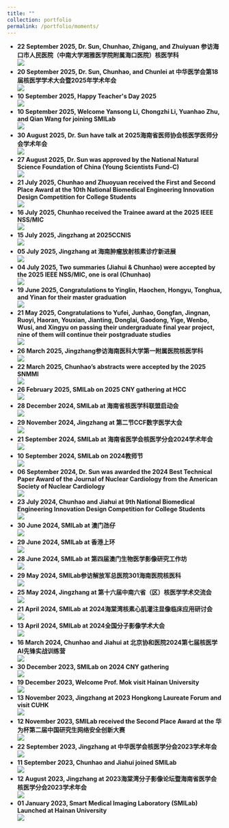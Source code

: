 ```yaml
---
title: ""
collection: portfolio
permalink: /portfolio/moments/
---
```

- <strong>22 September 2025, Dr. Sun, Chunhao, Zhigang, and Zhuiyuan 参访海口市人民医院（中南大学湘雅医学院附属海口医院）核医学科</strong><br/><img src='/images/20250922.jpg'>
- <strong>20 September 2025, Dr. Sun, Chunhao, and Chunlei at 中华医学会第18届核医学学术大会暨2025年学术年会</strong><br/><img src='/images/20250920.jpg'>
- <strong>10 September 2025, Happy Teacher's Day 2025</strong><br/><img src='/images/20250910-2.jpg'>
- <strong>10 September 2025, Welcome Yansong Li, Chongzhi Li, Yuanhao Zhu, and Qian Wang for joining SMILab</strong><br/><img src='/images/20250910-1.jpg'>
- <strong>30 August 2025, Dr. Sun have talk at 2025海南省医师协会核医学医师分会学术年会</strong><br/><img src='/images/20250830.jpg'>
- <strong>27 August 2025, Dr. Sun was approved by the National Natural Science Foundation of China (Young Scientists Fund-C)</strong><br/><img src='/images/20250827.jpg'>
- <strong>21 July 2025, Chunhao and Zhuoyuan received the First and Second Place Award at the 10th National Biomedical Engineering Innovation Design Competition for College Students</strong><br/><img src='/images/20250721.jpg'>
- <strong>16 July 2025, Chunhao received the Trainee award at the 2025 IEEE NSS/MIC</strong><br/><img src='/images/20250716.jpg'>
- <strong>15 July 2025, Jingzhang at 2025CCNIS</strong><br/><img src='/images/20250715.jpg'>
- <strong>05 July 2025, Jingzhang at 海南肿瘤放射核素诊疗新进展</strong><br/><img src='/images/20250705.jpg'>
- <strong>04 July 2025, Two summaries (Jiahui & Chunhao) were accepted by the 2025 IEEE NSS/MIC, one is oral (Chunhao)</strong><br/><img src='/images/20250704.jpg'>
- <strong>19 June 2025, Congratulations to Yinglin, Haochen, Hongyu, Tonghua, and Yinan for their master graduation</strong><br/><img src='/images/20250619.jpg'>
- <strong>21 May 2025, Congratulations to Yufei, Junhao, Gongfan, Jingnan, Ruoyi, Haoran, Youxian, Jianting, Donglai, Gaodong, Yige, Wenbo, Wusi, and Xingyu on passing their undergraduate final year project, nine of them will continue their postgraduate studies</strong><br/><img src='/images/20250521.jpg'>
- <strong>26 March 2025, Jingzhang参访海南医科大学第一附属医院核医学科</strong><br/><img src='/images/20250326.jpg'>
- <strong>22 March 2025, Chunhao’s abstracts were accepted by the 2025 SNMMI</strong><br/><img src='/images/20250322.jpg'>
- <strong>26 February 2025, SMILab on 2025 CNY gathering at HCC</strong><br/><img src='/images/20250226.jpg'>
- <strong>28 December 2024, SMILab at 海南省核医学科联盟启动会</strong><br/><img src='/images/20241228.jpg'>
- <strong>29 November 2024, Jingzhang at 第二节CCF数字医学大会</strong><br/><img src='/images/20241129.jpg'>
- <strong>21 September 2024, SMILab at 海南省医学会核医学分会2024学术年会</strong><br/><img src='/images/20240921.jpg'>
- <strong>10 September 2024, SMILab on 2024教师节</strong><br/><img src='/images/20240910.jpg'>
- <strong>06 September 2024, Dr. Sun was awarded the 2024 Best Technical Paper Award of the Journal of Nuclear Cardiology from the American Society of Nuclear Cardiology</strong><br/><img src='/images/20240906.jpg'>
- <strong>23 July 2024, Chunhao and Jiahui at 9th National Biomedical Engineering Innovation Design Competition for College Students</strong><br/><img src='/images/20240723.jpg'>
- <strong>30 June 2024, SMILab at 澳门氹仔</strong><br/><img src='/images/20240630.jpg'>
- <strong>29 June 2024, SMILab at 香港上环</strong><br/><img src='/images/20240629.jpg'>
- <strong>28 June 2024, SMILab at 第四届澳门生物医学影像研究工作坊</strong><br/><img src='/images/20240628.jpg'>
- <strong>29 May 2024, SMILab参访解放军总医院301海南医院核医科</strong><br/><img src='/images/20240529.jpg'>
- <strong>25 May 2024, Jingzhang at 第十六届中南六省（区）核医学学术交流会</strong><br/><img src='/images/20240525.jpg'>
- <strong>21 April 2024, SMILab at 2024海棠湾核素心肌灌注显像临床应用研讨会</strong><br/><img src='/images/20240421.jpg'>
- <strong>13 April 2024, SMILab at 2024全国分子影像学术大会</strong><br/><img src='/images/20240413.jpg'>
- <strong>16 March 2024, Chunhao and Jiahui at 北京协和医院2024第七届核医学AI先锋实战训练营</strong><br/><img src='/images/20240316.jpg'>
- <strong>30 December 2023, SMILab on 2024 CNY gathering</strong><br/><img src='/images/20231230.jpg'>
- <strong>19 December 2023, Welcome Prof. Mok visit Hainan University</strong><br/><img src='/images/20231219.jpg'>
- <strong>13 November 2023, Jingzhang at 2023 Hongkong Laureate Forum and visit CUHK</strong><br/><img src='/images/20231113.jpg'>
- <strong>12 November 2023, SMILab received the Second Place Award at the 华为杯第二届中国研究生网络安全创新大赛</strong><br/><img src='/images/20231112.jpg'>
- <strong>22 September 2023, Jingzhang at 中华医学会核医学分会2023学术年会</strong><br/><img src='/images/20230922.jpg'>
- <strong>11 September 2023, Chunhao and Jiahui joined SMILab</strong><br/><img src='/images/20230911.jpg'>
- <strong>12 August 2023, Jingzhang at 2023海棠湾分子影像论坛暨海南省医学会核医学分会2023学术年会</strong><br/><img src='/images/20230812.jpg'>
- <strong>01 January 2023, Smart Medical Imaging Laboratory (SMILab) Launched at Hainan University</strong><br/><img src='/images/20230101.jpg'>
